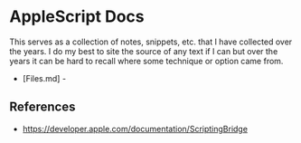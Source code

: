 # AppleScript Docs

This serves as a collection of notes, snippets, etc. that I have collected over the years. I do my best to site the source of any text if I can but over the years it can be hard to recall where some technique or option came from.

- [Files.md] - 

## References
- https://developer.apple.com/documentation/ScriptingBridge